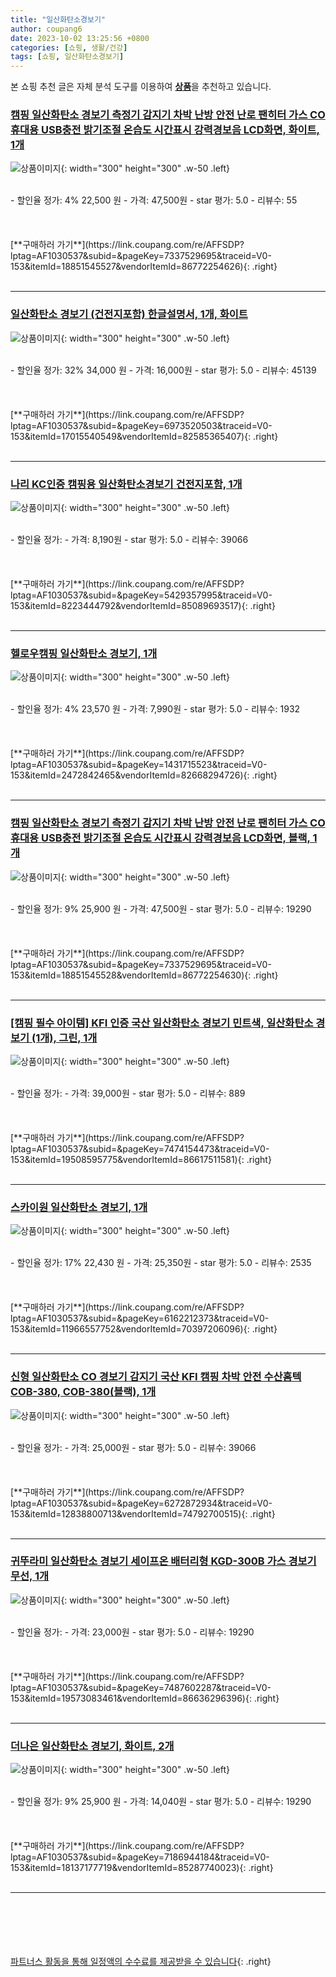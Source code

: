 ```yaml
---
title: "일산화탄소경보기"
author: coupang6
date: 2023-10-02 13:25:56 +0800
categories: [쇼핑, 생활/건강]
tags: [쇼핑, 일산화탄소경보기]
---
```


본 쇼핑 추천 글은 자체 분석 도구를 이용하여 [**상품**](https://link.coupang.com/a/bao1ui)을 추천하고 있습니다.

### [캠핑 일산화탄소 경보기 측정기 감지기 차박 난방 안전 난로 팬히터 가스 CO 휴대용 USB충전 밝기조절 온습도 시간표시 강력경보음 LCD화면, 화이트, 1개](https://link.coupang.com/re/AFFSDP?lptag=AF1030537&subid=&pageKey=7337529695&traceid=V0-153&itemId=18851545527&vendorItemId=86772254626)

![상품이미지](https://thumbnail9.coupangcdn.com/thumbnails/remote/230x230ex/image/vendor_inventory/cee4/d3634b1bcf2efab45858b437dd6b4a6022f20a83697dec622a3e3e025475.jpg){: width="300" height="300" .w-50 .left}


<br>
- 할인율 정가: 4%  22,500   원
- 가격: 47,500원
- star 평가: 5.0
- 리뷰수: 55
<br>
<br>
<br>
<br>
[**구매하러 가기**](https://link.coupang.com/re/AFFSDP?lptag=AF1030537&subid=&pageKey=7337529695&traceid=V0-153&itemId=18851545527&vendorItemId=86772254626){: .right}
<br>
<br>

---

### [일산화탄소 경보기 (건전지포함) 한글설명서, 1개, 화이트](https://link.coupang.com/re/AFFSDP?lptag=AF1030537&subid=&pageKey=6973520503&traceid=V0-153&itemId=17015540549&vendorItemId=82585365407)

![상품이미지](https://thumbnail10.coupangcdn.com/thumbnails/remote/230x230ex/image/vendor_inventory/8754/354bab4a3879070352a73573bdf17e00b911b3ad1aec330266975441583a.jpg){: width="300" height="300" .w-50 .left}


<br>
- 할인율 정가: 32%  34,000   원
- 가격: 16,000원
- star 평가: 5.0
- 리뷰수: 45139
<br>
<br>
<br>
<br>
[**구매하러 가기**](https://link.coupang.com/re/AFFSDP?lptag=AF1030537&subid=&pageKey=6973520503&traceid=V0-153&itemId=17015540549&vendorItemId=82585365407){: .right}
<br>
<br>

---

### [나리 KC인증 캠핑용 일산화탄소경보기 건전지포함, 1개](https://link.coupang.com/re/AFFSDP?lptag=AF1030537&subid=&pageKey=5429357995&traceid=V0-153&itemId=8223444792&vendorItemId=85089693517)

![상품이미지](https://thumbnail6.coupangcdn.com/thumbnails/remote/230x230ex/image/retail/images/5479603469211619-6ed6d4df-4a82-4164-9593-f1655b0b1904.jpg){: width="300" height="300" .w-50 .left}


<br>
- 할인율 정가: 
- 가격: 8,190원
- star 평가: 5.0
- 리뷰수: 39066
<br>
<br>
<br>
<br>
[**구매하러 가기**](https://link.coupang.com/re/AFFSDP?lptag=AF1030537&subid=&pageKey=5429357995&traceid=V0-153&itemId=8223444792&vendorItemId=85089693517){: .right}
<br>
<br>

---

### [헬로우캠핑 일산화탄소 경보기, 1개](https://link.coupang.com/re/AFFSDP?lptag=AF1030537&subid=&pageKey=1431715523&traceid=V0-153&itemId=2472842465&vendorItemId=82668294726)

![상품이미지](https://thumbnail9.coupangcdn.com/thumbnails/remote/230x230ex/image/vendor_inventory/02a1/9ee33cf3c4f29f244c01d76a6289f9270abd9c4f1dcd4079f12d15aeed8a.jpg){: width="300" height="300" .w-50 .left}


<br>
- 할인율 정가: 4%  23,570   원
- 가격: 7,990원
- star 평가: 5.0
- 리뷰수: 1932
<br>
<br>
<br>
<br>
[**구매하러 가기**](https://link.coupang.com/re/AFFSDP?lptag=AF1030537&subid=&pageKey=1431715523&traceid=V0-153&itemId=2472842465&vendorItemId=82668294726){: .right}
<br>
<br>

---

### [캠핑 일산화탄소 경보기 측정기 감지기 차박 난방 안전 난로 팬히터 가스 CO 휴대용 USB충전 밝기조절 온습도 시간표시 강력경보음 LCD화면, 블랙, 1개](https://link.coupang.com/re/AFFSDP?lptag=AF1030537&subid=&pageKey=7337529695&traceid=V0-153&itemId=18851545528&vendorItemId=86772254630)

![상품이미지](https://thumbnail10.coupangcdn.com/thumbnails/remote/230x230ex/image/vendor_inventory/4557/cf1a7141d04b5ac051c1c7ed87d8a651e81c15d6bf1384c1f29b6a7cc08f.jpg){: width="300" height="300" .w-50 .left}


<br>
- 할인율 정가: 9%  25,900   원
- 가격: 47,500원
- star 평가: 5.0
- 리뷰수: 19290
<br>
<br>
<br>
<br>
[**구매하러 가기**](https://link.coupang.com/re/AFFSDP?lptag=AF1030537&subid=&pageKey=7337529695&traceid=V0-153&itemId=18851545528&vendorItemId=86772254630){: .right}
<br>
<br>

---

### [[캠핑 필수 아이템] KFI 인증 국산 일산화탄소 경보기 민트색, 일산화탄소 경보기 (1개), 그린, 1개](https://link.coupang.com/re/AFFSDP?lptag=AF1030537&subid=&pageKey=7474154473&traceid=V0-153&itemId=19508595775&vendorItemId=86617511581)

![상품이미지](https://thumbnail7.coupangcdn.com/thumbnails/remote/230x230ex/image/vendor_inventory/93de/473064bf918f12f8fb2c92cd3352a8b1a32fc555151f878acd875ee03463.jpg){: width="300" height="300" .w-50 .left}


<br>
- 할인율 정가: 
- 가격: 39,000원
- star 평가: 5.0
- 리뷰수: 889
<br>
<br>
<br>
<br>
[**구매하러 가기**](https://link.coupang.com/re/AFFSDP?lptag=AF1030537&subid=&pageKey=7474154473&traceid=V0-153&itemId=19508595775&vendorItemId=86617511581){: .right}
<br>
<br>

---

### [스카이원 일산화탄소 경보기, 1개](https://link.coupang.com/re/AFFSDP?lptag=AF1030537&subid=&pageKey=6162212373&traceid=V0-153&itemId=11966557752&vendorItemId=70397206096)

![상품이미지](https://thumbnail10.coupangcdn.com/thumbnails/remote/230x230ex/image/retail/images/2020/03/20/10/3/b0eddb7a-8173-4917-9676-333129ac45c4.jpg){: width="300" height="300" .w-50 .left}


<br>
- 할인율 정가: 17%  22,430   원
- 가격: 25,350원
- star 평가: 5.0
- 리뷰수: 2535
<br>
<br>
<br>
<br>
[**구매하러 가기**](https://link.coupang.com/re/AFFSDP?lptag=AF1030537&subid=&pageKey=6162212373&traceid=V0-153&itemId=11966557752&vendorItemId=70397206096){: .right}
<br>
<br>

---

### [신형 일산화탄소 CO 경보기 감지기 국산 KFI 캠핑 차박 안전 수산홈텍 COB-380, COB-380(블랙), 1개](https://link.coupang.com/re/AFFSDP?lptag=AF1030537&subid=&pageKey=6272872934&traceid=V0-153&itemId=12838800713&vendorItemId=74792700515)

![상품이미지](https://thumbnail8.coupangcdn.com/thumbnails/remote/230x230ex/image/vendor_inventory/7fbe/89e0f4e7bd17d79fef7a7a5638ba442042db4fc8801821bffde6b9a83027.jpg){: width="300" height="300" .w-50 .left}


<br>
- 할인율 정가: 
- 가격: 25,000원
- star 평가: 5.0
- 리뷰수: 39066
<br>
<br>
<br>
<br>
[**구매하러 가기**](https://link.coupang.com/re/AFFSDP?lptag=AF1030537&subid=&pageKey=6272872934&traceid=V0-153&itemId=12838800713&vendorItemId=74792700515){: .right}
<br>
<br>

---

### [귀뚜라미 일산화탄소 경보기 세이프온 배터리형 KGD-300B 가스 경보기 무선, 1개](https://link.coupang.com/re/AFFSDP?lptag=AF1030537&subid=&pageKey=7487602287&traceid=V0-153&itemId=19573083461&vendorItemId=86636296396)

![상품이미지](https://thumbnail7.coupangcdn.com/thumbnails/remote/230x230ex/image/vendor_inventory/5315/590bf80d8fede47f2a70cf1e6795dca53c0f1295f57bfc4e97103481ac1f.png){: width="300" height="300" .w-50 .left}


<br>
- 할인율 정가: 
- 가격: 23,000원
- star 평가: 5.0
- 리뷰수: 19290
<br>
<br>
<br>
<br>
[**구매하러 가기**](https://link.coupang.com/re/AFFSDP?lptag=AF1030537&subid=&pageKey=7487602287&traceid=V0-153&itemId=19573083461&vendorItemId=86636296396){: .right}
<br>
<br>

---

### [더나은 일산화탄소 경보기, 화이트, 2개](https://link.coupang.com/re/AFFSDP?lptag=AF1030537&subid=&pageKey=7186944184&traceid=V0-153&itemId=18137177719&vendorItemId=85287740023)

![상품이미지](https://thumbnail9.coupangcdn.com/thumbnails/remote/230x230ex/image/rs_quotation_api/bsfrmh2v/e0fe8f6c776e45cfb459e4e80bf174ab.jpg){: width="300" height="300" .w-50 .left}


<br>
- 할인율 정가: 9%  25,900   원
- 가격: 14,040원
- star 평가: 5.0
- 리뷰수: 19290
<br>
<br>
<br>
<br>
[**구매하러 가기**](https://link.coupang.com/re/AFFSDP?lptag=AF1030537&subid=&pageKey=7186944184&traceid=V0-153&itemId=18137177719&vendorItemId=85287740023){: .right}
<br>
<br>

---
<br><br><br><br><br> [파트너스 활동을 통해 일정액의 수수료를 제공받을 수 있습니다](https://link.coupang.com/a/bao1ui){: .right}